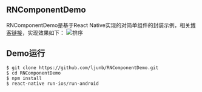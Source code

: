## RNComponentDemo
RNComponentDemo是基于React Native实现的对简单组件的封装示例，相关[博客链接](https://ljunb.github.io/2016/11/26/React-Native%E5%B0%81%E8%A3%85%E5%B8%B8%E7%94%A8%E7%BB%84%E4%BB%B6/)，实现效果如下：
![排序](https://github.com/ljunb/RNComponentDemo/blob/master/screenshot/demo.gif)

## Demo运行
```
$ git clone https://github.com/ljunb/RNComponentDemo.git
$ cd RNComponentDemo
$ npm install
$ react-native run-ios/run-android
```